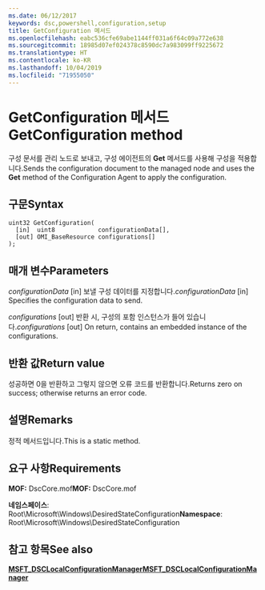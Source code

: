 ```yaml
---
ms.date: 06/12/2017
keywords: dsc,powershell,configuration,setup
title: GetConfiguration 메서드
ms.openlocfilehash: eabc536cfe69abe1144ff031a6f64c09a772e638
ms.sourcegitcommit: 18985d07ef024378c8590dc7a983099ff9225672
ms.translationtype: HT
ms.contentlocale: ko-KR
ms.lasthandoff: 10/04/2019
ms.locfileid: "71955050"
---
```

# <a name="getconfiguration-method"></a><span data-ttu-id="1b9e9-103">GetConfiguration 메서드</span><span class="sxs-lookup"><span data-stu-id="1b9e9-103">GetConfiguration method</span></span>

<span data-ttu-id="1b9e9-104">구성 문서를 관리 노드로 보내고, 구성 에이전트의 **Get** 메서드를 사용해 구성을 적용합니다.</span><span class="sxs-lookup"><span data-stu-id="1b9e9-104">Sends the configuration document to the managed node and uses the **Get** method of the Configuration Agent to apply the configuration.</span></span>

## <a name="syntax"></a><span data-ttu-id="1b9e9-105">구문</span><span class="sxs-lookup"><span data-stu-id="1b9e9-105">Syntax</span></span>

```mof
uint32 GetConfiguration(
  [in]  uint8            configurationData[],
  [out] OMI_BaseResource configurations[]
);
```

## <a name="parameters"></a><span data-ttu-id="1b9e9-106">매개 변수</span><span class="sxs-lookup"><span data-stu-id="1b9e9-106">Parameters</span></span>

<span data-ttu-id="1b9e9-107">*configurationData* \[in\] 보낼 구성 데이터를 지정합니다.</span><span class="sxs-lookup"><span data-stu-id="1b9e9-107">*configurationData* \[in\] Specifies the configuration data to send.</span></span>

<span data-ttu-id="1b9e9-108">*configurations* \[out\] 반환 시, 구성의 포함 인스턴스가 들어 있습니다.</span><span class="sxs-lookup"><span data-stu-id="1b9e9-108">*configurations* \[out\] On return, contains an embedded instance of the configurations.</span></span>

## <a name="return-value"></a><span data-ttu-id="1b9e9-109">반환 값</span><span class="sxs-lookup"><span data-stu-id="1b9e9-109">Return value</span></span>

<span data-ttu-id="1b9e9-110">성공하면 0을 반환하고 그렇지 않으면 오류 코드를 반환합니다.</span><span class="sxs-lookup"><span data-stu-id="1b9e9-110">Returns zero on success; otherwise returns an error code.</span></span>

## <a name="remarks"></a><span data-ttu-id="1b9e9-111">설명</span><span class="sxs-lookup"><span data-stu-id="1b9e9-111">Remarks</span></span>

<span data-ttu-id="1b9e9-112">정적 메서드입니다.</span><span class="sxs-lookup"><span data-stu-id="1b9e9-112">This is a static method.</span></span>

## <a name="requirements"></a><span data-ttu-id="1b9e9-113">요구 사항</span><span class="sxs-lookup"><span data-stu-id="1b9e9-113">Requirements</span></span>

<span data-ttu-id="1b9e9-114">**MOF:** DscCore.mof</span><span class="sxs-lookup"><span data-stu-id="1b9e9-114">**MOF:** DscCore.mof</span></span>

<span data-ttu-id="1b9e9-115">**네임스페이스**: Root\Microsoft\Windows\DesiredStateConfiguration</span><span class="sxs-lookup"><span data-stu-id="1b9e9-115">**Namespace**: Root\Microsoft\Windows\DesiredStateConfiguration</span></span>

## <a name="see-also"></a><span data-ttu-id="1b9e9-116">참고 항목</span><span class="sxs-lookup"><span data-stu-id="1b9e9-116">See also</span></span>

[<span data-ttu-id="1b9e9-117">**MSFT_DSCLocalConfigurationManager**</span><span class="sxs-lookup"><span data-stu-id="1b9e9-117">**MSFT_DSCLocalConfigurationManager**</span></span>](msft-dsclocalconfigurationmanager.md)
